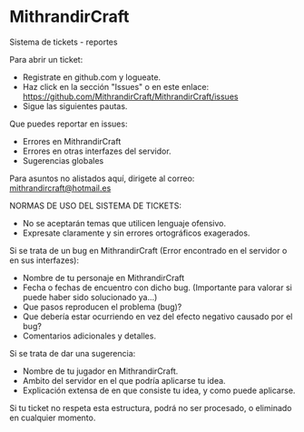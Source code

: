MithrandirCraft
===============

Sistema de tickets - reportes

Para abrir un ticket:

 - Registrate en github.com y logueate.
 - Haz click en la sección "Issues" o en este enlace: https://github.com/MithrandirCraft/MithrandirCraft/issues
 - Sigue las siguientes pautas.

Que puedes reportar en issues:

 - Errores en MithrandirCraft
 - Errores en otras interfazes del servidor.
 - Sugerencias globales
 
Para asuntos no alistados aquí, dirigete al correo: mithrandircraft@hotmail.es

NORMAS DE USO DEL SISTEMA DE TICKETS:

- No se aceptarán temas que utilicen lenguaje ofensivo.
- Expresate claramente y sin errores ortográficos exagerados.

Si se trata de un bug en MithrandirCraft (Error encontrado en el servidor o en sus interfazes):

- Nombre de tu personaje en MithrandirCraft
- Fecha o fechas de encuentro con dicho bug. (Importante para valorar si puede haber sido solucionado ya...)
- Que pasos reproducen el problema (bug)?
- Que debería estar ocurriendo en vez del efecto negativo causado por el bug?
- Comentarios adicionales y detalles.

Si se trata de dar una sugerencia:

- Nombre de tu jugador en MithrandirCraft.
- Ambito del servidor en el que podría aplicarse tu idea.
- Explicación extensa de en que consiste tu idea, y como puede aplicarse.

Si tu ticket no respeta esta estructura, podrá no ser procesado, o eliminado en cualquier momento.


